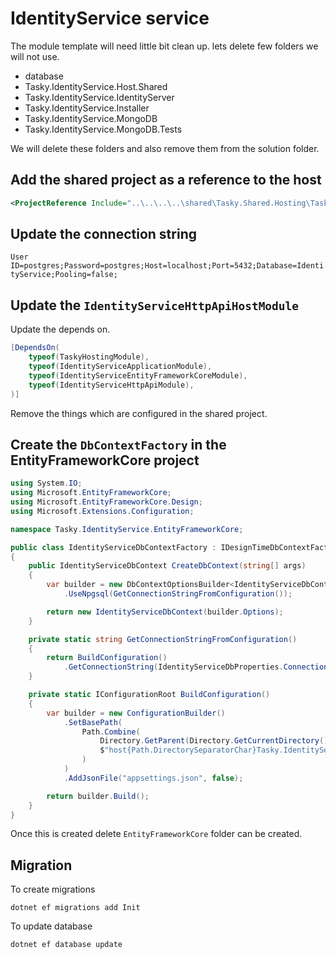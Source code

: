# IdentityService service

The module template will need little bit clean up. lets delete few folders we will not use.

- database
- Tasky.IdentityService.Host.Shared
- Tasky.IdentityService.IdentityServer
- Tasky.IdentityService.Installer
- Tasky.IdentityService.MongoDB
- Tasky.IdentityService.MongoDB.Tests

We will delete these folders and also remove them from the solution folder.

## Add the shared project as a reference to the host

```xml
<ProjectReference Include="..\..\..\..\shared\Tasky.Shared.Hosting\Tasky.Shared.Hosting.csproj" />
```

## Update the connection string

`User ID=postgres;Password=postgres;Host=localhost;Port=5432;Database=IdentityService;Pooling=false;`

## Update the `IdentityServiceHttpApiHostModule`

Update the depends on.

```cs
[DependsOn(
    typeof(TaskyHostingModule),
    typeof(IdentityServiceApplicationModule),
    typeof(IdentityServiceEntityFrameworkCoreModule),
    typeof(IdentityServiceHttpApiModule),
)]
```

Remove the things which are configured in the shared project.

## Create the `DbContextFactory` in the EntityFrameworkCore project

```cs
using System.IO;
using Microsoft.EntityFrameworkCore;
using Microsoft.EntityFrameworkCore.Design;
using Microsoft.Extensions.Configuration;

namespace Tasky.IdentityService.EntityFrameworkCore;

public class IdentityServiceDbContextFactory : IDesignTimeDbContextFactory<IdentityServiceDbContext>
{
    public IdentityServiceDbContext CreateDbContext(string[] args)
    {
        var builder = new DbContextOptionsBuilder<IdentityServiceDbContext>()
            .UseNpgsql(GetConnectionStringFromConfiguration());

        return new IdentityServiceDbContext(builder.Options);
    }

    private static string GetConnectionStringFromConfiguration()
    {
        return BuildConfiguration()
            .GetConnectionString(IdentityServiceDbProperties.ConnectionStringName);
    }

    private static IConfigurationRoot BuildConfiguration()
    {
        var builder = new ConfigurationBuilder()
            .SetBasePath(
                Path.Combine(
                    Directory.GetParent(Directory.GetCurrentDirectory())?.Parent!.FullName!,
                    $"host{Path.DirectorySeparatorChar}Tasky.IdentityService.HttpApi.Host"
                )
            )
            .AddJsonFile("appsettings.json", false);

        return builder.Build();
    }
}
```

Once this is created delete `EntityFrameworkCore` folder can be created.

## Migration

To create migrations

`dotnet ef migrations add Init`

To update database

`dotnet ef database update`
